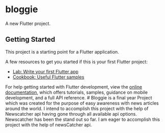 # bloggie

A new Flutter project.

## Getting Started

This project is a starting point for a Flutter application.

A few resources to get you started if this is your first Flutter project:

- [Lab: Write your first Flutter app](https://docs.flutter.dev/get-started/codelab)
- [Cookbook: Useful Flutter samples](https://docs.flutter.dev/cookbook)

For help getting started with Flutter development, view the
[online documentation](https://docs.flutter.dev/), which offers tutorials,
samples, guidance on mobile development, and a full API reference.
#   B l o g g i e   i s   a   f i n a l   y e a r   P r o j e c t   w h i c h   w a s   c r e a t e d   f o r   t h e   p u r p o s e   o f   e a s y   a w a r e n e s s   w i t h   n e w s   a r t i c l e s   a r o u n d   t h e   w o r l d .   I   i n t e n d   t o   a c c o m p l i s h   t h i s   p r o j e c t   w i t h   t h e   h e l p   o f   N e w s c a t c h e r   a p i   h a v i n g   g o n e   t h r o u g h   a l l   a v a i l a b l e   a p i   o p t i o n s .   N e w s c a t c h e r   h a s   b e e n   t h e   s t a n d   o u t   s o   f a r .   I   a m   e a g e r   t o   a c c o m p l i s h   t h i s   p r o j e c t   w i t h   t h e   h e l p   o f   n e w s C a t c h e r   a p i .  
 